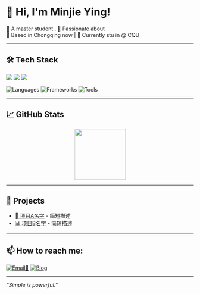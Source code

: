 # 👋 Hi, I'm Minjie Ying!
👩 A master student .
🌟 Passionate about  
📍 Based in Chongqing now | 💼 Currently stu in @ CQU

---

## 🛠️ Tech Stack
<span > <img src="https://img.shields.io/badge/-HTML5-E34F26?style=flat-square&logo=html5&logoColor=white" /> <img src="https://img.shields.io/badge/-CSS3-1572B6?style=flat-square&logo=css3" /> <img src="https://img.shields.io/badge/-JavaScript-oringe?style=flat-square&logo=javascript" /> </span>

![Languages](https://img.shields.io/badge/-Python-333333?style=flat&logo=python)
![Frameworks](https://img.shields.io/badge/-React-333333?style=flat&logo=react)
![Tools](https://img.shields.io/badge/-Git-333333?style=flat&logo=git)
<!-- 自由加想展示的技术 -->

---

## 📈 GitHub Stats
<div align="center"> <img height="137px" src="https://github-readme-stats.vercel.app/api?username=Minjie&theme=dark" /> </div>

---

## 🚀 Projects
- [🔧 项目A名字](项目A链接) - 简短描述
- [📊 项目B名字](项目B链接) - 简短描述

---

## 📫 How to reach me:
[![Email📩](https://img.shields.io/badge/-Email-D14836?style=flat&logo=gmail&logoColor=white)](mailto:minjie.ying@outlook.com)
[![Blog](https://img.shields.io/badge/-Blog-FFA500?style=flat&logo=RSS)]([你的博客或网站](https://github.com/MinjieY))

---

_“Simple is powerful.”_

